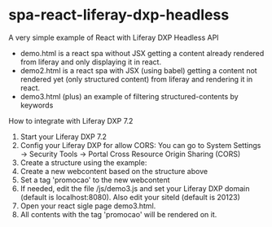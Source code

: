 # spa-react-liferay-dxp-headless

A very simple example of React with Liferay DXP Headless API

- demo.html is a react spa without JSX getting a content already rendered from liferay and only displaying it in react.
- demo2.html is a react spa with JSX (using babel) getting a content not rendered yet (only structured content) from liferay and rendering it in react.
- demo3.html (plus) an example of filtering structured-contents by keywords

How to integrate with Liferay DXP 7.2

1. Start your Liferay DXP 7.2
2. Config your Liferay DXP for allow CORS: You can go to System Settings -> Security Tools -> Portal Cross Resource Origin Sharing (CORS)
3. Create a structure using the example: 
4. Create a new webcontent based on the structure above
5. Set a tag 'promocao' to the new webcontent
6. If needed, edit the file /js/demo3.js and set your Liferay DXP domain (default is localhost:8080). Also edit your siteId (default is 20123)
7. Open your react sigle page demo3.html.
8. All contents with the tag 'promocao' will be rendered on it.

